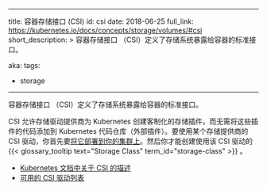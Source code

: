 <!--
---
title: Container Storage Interface (CSI)
id: csi
date: 2018-06-25
full_link: https://kubernetes.io/docs/concepts/storage/volumes/#csi
short_description: >
    The Container Storage Interface (CSI) defines a standard interface to expose storage systems to containers.


aka: 
tags:
- storage 
---
 The Container Storage Interface (CSI) defines a standard interface to expose storage systems to containers.
-->

---
title: 容器存储接口 (CSI)
id: csi
date: 2018-06-25
full_link: https://kubernetes.io/docs/concepts/storage/volumes/#csi
short_description: >
    容器存储接口 （CSI）定义了存储系统暴露给容器的标准接口。


aka: 
tags:
- storage 
---
 容器存储接口 （CSI）定义了存储系统暴露给容器的标准接口。

<!--more--> 

<!--
CSI allows vendors to create custom storage plugins for Kubernetes without adding them to the Kubernetes repository (out-of-tree plugins). To use a CSI driver from a storage provider, you must first [deploy it to your cluster](https://kubernetes-csi.github.io/docs/Setup.html). You will then be able to create a {{< glossary_tooltip text="Storage Class" term_id="storage-class" >}} that uses that CSI driver.

* [CSI in the Kubernetes documentation](https://kubernetes.io/docs/concepts/storage/volumes/#csi)
* [List of available CSI drivers](https://kubernetes-csi.github.io/docs/Drivers.html)
-->

CSI 允许存储驱动提供商为 Kubernetes 创建客制化的存储插件，而无需将这些插件的代码添加到 Kubernetes 代码仓库（外部插件）。要使用某个存储提供商的 CSI 驱动，你首先要[将它部署到你的集群上](https://kubernetes-csi.github.io/docs/Setup.html)。然后你才能创建使用该 CSI 驱动的 {{< glossary_tooltip text="Storage Class" term_id="storage-class" >}} 。

* [Kubernetes 文档中关于 CSI 的描述](https://kubernetes.io/docs/concepts/storage/volumes/#csi)
* [可用的 CSI 驱动列表](https://kubernetes-csi.github.io/docs/Drivers.html)

